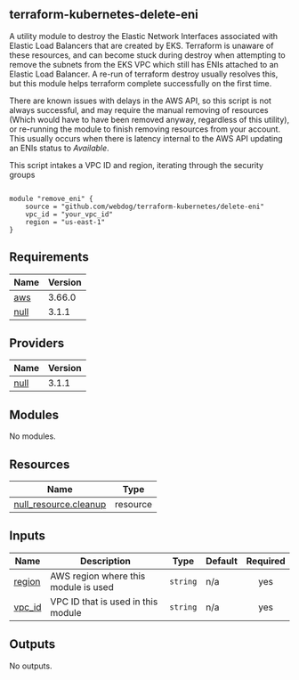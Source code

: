 ## terraform-kubernetes-delete-eni

A utility module to destroy the Elastic Network Interfaces associated with Elastic Load Balancers that are created by EKS. Terraform is unaware of these resources, and can become stuck during destroy when attempting to remove the subnets from the EKS VPC which still has ENIs attached to an Elastic Load Balancer. A re-run of terraform destroy usually resolves this, but this module helps terraform complete successfully on the first time.

There are known issues with delays in the AWS API, so this script is not always successful, and may require the manual removing of resources (Which would have to have been removed anyway, regardless of this utility), or re-running the module to finish removing resources from your account. This usually occurs when there is latency internal to the AWS API updating an ENIs status to *Available*.

This script intakes a VPC ID and region, iterating through the security groups

```hcl

module "remove_eni" {
    source = "github.com/webdog/terraform-kubernetes/delete-eni"
    vpc_id = "your_vpc_id"
    region = "us-east-1"
}

```

## Requirements

| Name | Version |
|------|---------|
| <a name="requirement_aws"></a> [aws](#requirement\_aws) | 3.66.0 |
| <a name="requirement_null"></a> [null](#requirement\_null) | 3.1.1 |

## Providers

| Name | Version |
|------|---------|
| <a name="provider_null"></a> [null](#provider\_null) | 3.1.1 |

## Modules

No modules.

## Resources

| Name | Type |
|------|------|
| [null_resource.cleanup](https://registry.terraform.io/providers/hashicorp/null/3.1.1/docs/resources/resource) | resource |

## Inputs

| Name | Description | Type | Default | Required |
|------|-------------|------|---------|:--------:|
| <a name="input_region"></a> [region](#input\_region) | AWS region where this module is used | `string` | n/a | yes |
| <a name="input_vpc_id"></a> [vpc\_id](#input\_vpc\_id) | VPC ID that is used in this module | `string` | n/a | yes |

## Outputs

No outputs.
